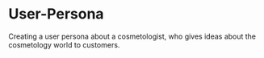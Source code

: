 # User-Persona
Creating a user persona about a cosmetologist, who gives ideas about the cosmetology world to customers.
